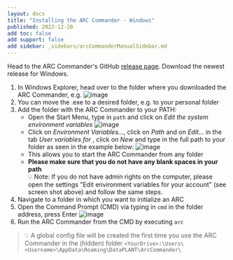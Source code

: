 ```yaml
---
layout: docs
title: "Installing the ARC Commander - Windows"
published: 2022-12-20
add toc: false
add support: false
add sidebar: _sidebars/arcCommanderManualSidebar.md
---
```


Head to the ARC Commander's GitHub [release page](https://github.com/nfdi4plants/arcCommander/releases). Download the newest release for Windows.

1. In Windows Explorer, head over to the folder where you downloaded the ARC Commander, e.g.
![image](https://user-images.githubusercontent.com/47781170/118627514-13e63f00-b7cc-11eb-95cb-1bf74a355cde.png)
2. You can move the .exe to a desired folder, e.g. to your personal folder
3. Add the folder with the ARC Commander to your PATH:
    - Open the Start Menu, type in `path` and click on _Edit the system environment variables_
    ![image](https://user-images.githubusercontent.com/47781170/119674721-b8a3f480-be3c-11eb-9982-e3c0fa191f05.png)
    - Click on _Environment Variables..._, click on _Path_ and on _Edit..._ in the tab _User variables for <your username>_, click on _New_ and type in the full path to your folder as seen in the example below:
    ![image](https://user-images.githubusercontent.com/47781170/119674652-a9bd4200-be3c-11eb-81f8-72f1198842ef.png) 
    - This allows you to start the ARC Commander from any folder
    - **Please make sure that you do not have any blank spaces in your path**  
:bulb: Note: If you do not have admin rights on the computer, please open the settings "Edit environment variables for your account" (see screen shot above) and follow the same steps.
4. Navigate to a folder in which you want to initialize an ARC
5. Open the Command Prompt (CMD) via typing in `cmd` in the folder address, press Enter
![image](https://user-images.githubusercontent.com/47781170/119680874-dd4e9b00-be41-11eb-8faf-ed699c827395.png)
6. Run the ARC Commander from the CMD by executing `arc`

> :bulb: A global config file will be created the first time you use the ARC Commander in the (hidden) folder `<YourDrive>:\Users\<Username>\AppData\Roaming\DataPLANT\ArcCommander\`
